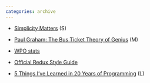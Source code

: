 ```yaml
---
categories: archive
---
```


- [Simplicity Matters](https://youtu.be/rI8tNMsozo0 "https://youtu.be/rI8tNMsozo0") (S)

- [Paul Graham: The Bus Ticket Theory of Genius](http://paulgraham.com/genius.html "http://paulgraham.com/genius.html") (M)

- [WPO stats](https://wpostats.com/ "https://wpostats.com/")

- [Official Redux Style Guide](https://redux.js.org/style-guide/style-guide "https://redux.js.org/style-guide/style-guide")

- [5 Things I’ve Learned in 20 Years of Programming](https://daedtech.com/5-things-ive-learned-in-20-years-of-programming/ "https://daedtech.com/5-things-ive-learned-in-20-years-of-programming/") (L)
